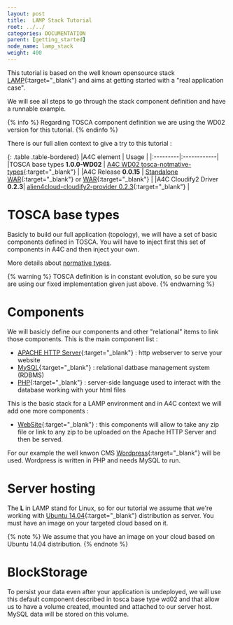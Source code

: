 ```yaml
---
layout: post
title:  LAMP Stack Tutorial
root: ../../
categories: DOCUMENTATION
parent: [getting_started]
node_name: lamp_stack
weight: 400
---
```


This tutorial is based on the well known opensource stack [LAMP](http://fr.wikipedia.org/wiki/LAMP){:target="_blank"} and aims at getting started with a "real application case".

We will see all steps to go through the stack component definition and have a runnable example.

{% info %}
Regarding TOSCA component definition we are using the WD02 version for this tutorial.
{% endinfo %}

There is our full alien context to give a try to this tutorial :

{: .table .table-bordered}
|A4C element  | Usage |
|:---------|:------------|
|TOSCA base types **1.0.0-WD02** | [A4C WD02 tosca-notmative-types](https://github.com/alien4cloud/tosca-normative-types/tree/1.0.0.wd02){:target="_blank"} |
|A4C Release **0.0.15**  | [Standalone WAR](https://fastconnect.org/maven/content/repositories/opensource/alien4cloud/alien4cloud-ui/0.0.15/alien4cloud-ui-0.0.15-standalone.war){:target="_blank"} or [WAR](https://fastconnect.org/maven/content/repositories/opensource/alien4cloud/alien4cloud-ui/0.0.15/alien4cloud-ui-0.0.15.war){:target="_blank"} |
|A4C Cloudify2 Driver **0.2.3**| [alien4cloud-cloudify2-provider 0.2.3](https://fastconnect.org/maven/content/repositories/opensource/alien4cloud/alien4cloud-cloudify2-provider/0.2.3/alien4cloud-cloudify2-provider-0.2.3.jar){:target="_blank"} |


# TOSCA base types

Basicly to build our full application (topology), we will have a set of basic components defined in TOSCA. You will have to inject first
this set of components in A4C and then inject your own.

More details about [normative types](../tosca_ref/tosca_concepts_types_normative_nodes.html).

{% warning %}
TOSCA definition is in constant evolution, so be sure you are using our fixed implementation given just above.
{% endwarning %}

# Components

We will basicly define our components and other "relational" items to link those components. This is the main component list :

* [APACHE HTTP Server](http://en.wikipedia.org/wiki/Apache_HTTP_Server){:target="_blank"} : http webserver to serve your website
* [MySQL](http://en.wikipedia.org/wiki/MySQL){:target="_blank"} : relational datbase management system (RDBMS)
* [PHP](http://en.wikipedia.org/wiki/PHP){:target="_blank"} : server-side language used to interact with the database working with your html files

This is the basic stack for a LAMP environment and in A4C context we will add one more components :

* [WebSite](https://github.com/alien4cloud/samples/tree/wd02/website){:target="_blank"} : this components will allow to  take any zip file or link to any zip to be uploaded on the Apache HTTP Server and then be served.

For our example the well knwon CMS [Wordpress](http://wordpress.org/wordpress-4.0.zip){:target="_blank"} will be used. Wordpress is written in PHP and needs MySQL to run.

# Server hosting

The **L** in LAMP stand for Linux, so for our tutorial we assume that we're working with [Ubuntu 14.04](http://cdimage.ubuntu.com/netboot/14.04/){:target="_blank"} distribution as server. You must have an
image on your targeted cloud based on it.

{% note %}
We assume that you have an image on your cloud based on Ubuntu 14.04 distribution.
{% endnote %}

# BlockStorage

To persist your data even after your application is undeployed, we will use this default component described in tosca base type wd02 and that allow us to have a volume created, mounted and attached to our server host. MySQL data will be stored on this volume.
